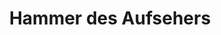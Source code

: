 ---
layout: home
title: Hammer des Aufsehers
equipment_subtype: Großhämmer
prerequisites:
  - [ 14, Str ]
range: 5
range_far:
damage:
  - [ 2d6, bludgeoning ]
abilities:
  - Zweihändig

---